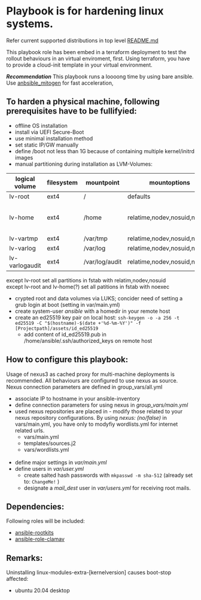 # Playbook is for hardening linux systems.
Refer current supported distributions in top level [README.md](https://github.com/peedy2495/tf-ansible-hardening-os)

This playbook role has been embed in a terraform deployment to test the rollout behaviours in an virtual enviroment, first.
Using terraform, you have to provide a cloud-init template in your virtual environment.

***Recommendation***
This playbook runs a loooong time by using bare ansible.  
Use [anbsible_mitogen](https://github.com/mitogen-hq/mitogen) for fast acceleration, 

## To harden a physical machine, following prerequisites have to be fullifyied:

- offline OS installation
- install via UEFI Secure-Boot
- use minimal installation method
- set static IP/GW manually
- define /boot not less than 1G because of containing multiple kernel/initrd images
- manual partitioning during installation as LVM-Volumes:

| logical volume  | filesystem | mountpoint     | mountoptions                  |recommended size                        |
|-----------------|------------|----------------|-------------------------------|----------------------------------------|
| lv-root         | ext4       | /              | defaults                      | >=80GB                                 |
| lv-home         | ext4       | /home          | relatime,nodev,nosuid,noexec  | ~10GB on servers; rest on desktop inst |
| lv-vartmp       | ext4       | /var/tmp       | relatime,nodev,nosuid,noexec  | >=10GB                                 |
| lv-varlog       | ext4       | /var/log       | relatime,nodev,nosuid,noexec  | >=10GB                                 |
| lv-varlogaudit  | ext4       | /var/log/audit | relatime,nodev,nosuid,noexec  | >=10GB                                 |

  except lv-root set all partitions in fstab with relatim,nodev,nosuid  
  except lv-root and lv-home(?) set all patitions in fstab with noexec
- crypted root and data volumes via LUKS; concider need of setting a grub login at boot (setting in var/main.yml)
- create system-user *ansible* with a homedir in your remote host
- create an ed25519 key pair on local host: `ssh-keygen -o -a 256 -t ed25519 -C "$(hostname)-$(date +'%d-%m-%Y')" -f [Projectpath]/assets/id_ed25519`
  - add content of id_ed25519.pub in /home/ansible/.ssh/authorized_keys on remote host

## How to configure this playbook:

Usage of nexus3 as cached proxy for multi-machine deployments is recommended. All behaviours are configured to use nexus as source.  
Nexus connection parameters are defined in group_vars/all.yml
- associate IP to hostname in your ansible-inventory
- define connection parameters for using nexus in *group_vars/main.yml*  
- used nexus repositories are placed in - modify those related to your nexus repository configurations. By using *nexus: (no/false)* in vars/main.yml, you have only to modyfiy wordlists.yml for internet related urls.
  - vars/main.yml
  - templates/sources.j2
  - vars/wordlists.yml
<br><br>
- define major settings in *var/main.yml*
- define users in *var/user.yml*
  - create salted hash passwords with `mkpasswd -m sha-512` (already set to: `ChangeMe!` )
  - designate a *mail_dest* user in *var/users.yml* for receiving root mails.

## Dependencies:
Following roles will be included:
- [ansible-rootkits](https://github.com/mablanco/ansible-antirootkits)
- [ansible-role-clamav](https://github.com/geerlingguy/ansible-role-clamav)

## Remarks:
Uninstalling linux-modules-extra-[kernelversion] causes boot-stop  
affected:
- ubuntu 20.04 desktop
